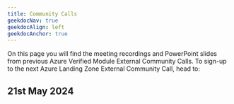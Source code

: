 ```yaml
---
title: Community Calls
geekdocNav: true
geekdocAlign: left
geekdocAnchor: true
---
```


On this page you will find the meeting recordings and PowerPoint slides from previous Azure Verified Module External Community Calls.
To sign-up to the next Azure Landing Zone External Community Call, head to:<placeholder>


## 21st May 2024
